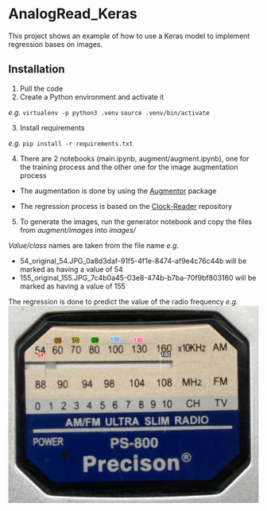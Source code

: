 # AnalogRead_Keras
This project shows an example of how to use a Keras model to implement regression bases on images.

## Installation
1. Pull the code
2. Create a Python environment and activate it

*e.g.* 
`virtualenv -p python3 .venv`
`source .venv/bin/activate`

3. Install requirements

*e.g.*
`pip install -r requirements.txt`

4. There are 2 notebooks (main.ipynb, augment/augment.ipynb), one for the training process and the other one for the image augmentation process

- The augmentation is done by using the [Augmentor](https://github.com/mdbloice/Augmentor) package

- The regression process is based on the [Clock-Reader](https://github.com/shivaverma/Clock-Reader) repository

5. To generate the images, run the generator notebook and copy the files from *augment/images* into *images/*

*Value/class* names are taken from the file name
*e.g.*
- 54_original_54.JPG_0a8d3daf-91f5-4f1e-8474-af9e4c76c44b will be marked as having a value of 54
- 155_original_155.JPG_7c4b0a45-03e8-474b-b7ba-70f9bf803160 will be marked as having a value of 155

The regression is done to predict the value of the radio frequency
*e.g.*
![Reference](REFERENCIA.png)
